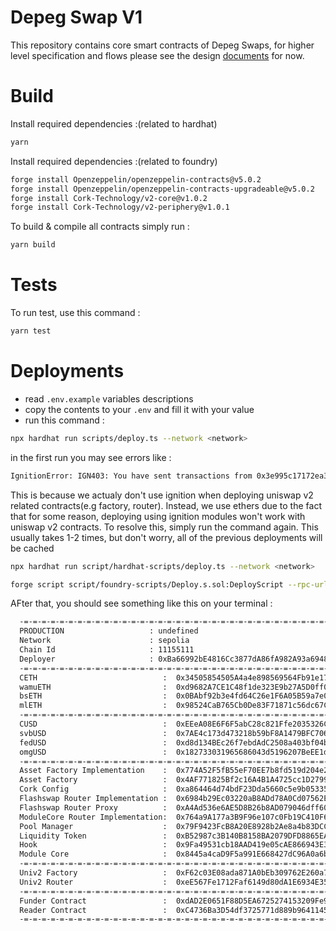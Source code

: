 # Depeg Swap V1

This repository contains core smart contracts of Depeg Swaps, for higher level specification and flows please see the design [documents](https://corkfi.notion.site/Smart-Contract-Flow-fc170aec36bc43579a7d0429c49e08ab) for now.

# Build

Install required dependencies :(related to hardhat)

```bash
yarn
```

Install required dependencies :(related to foundry)

```bash
forge install Openzeppelin/openzeppelin-contracts@v5.0.2
forge install Openzeppelin/openzeppelin-contracts-upgradeable@v5.0.2
forge install Cork-Technology/v2-core@v1.0.2
forge install Cork-Technology/v2-periphery@v1.0.1
```

To build & compile all contracts simply run :

```bash
yarn build
```

# Tests

To run test, use this command :

```bash
yarn test
```

# Deployments

- read `.env.example` variables descriptions
- copy the contents to your `.env` and fill it with your value
- run this command :

```bash
npx hardhat run scripts/deploy.ts --network <network>
```

in the first run you may see errors like :

```bash
IgnitionError: IGN403: You have sent transactions from 0x3e995c17172ea3e23505adfe5630df395a738e51 and they interfere with Hardhat Ignition. Please wait until they get 5 confirmations before running Hardhat Ignition again.
```

This is because we actualy don't use ignition when deploying uniswap v2 related contracts(e.g factory, router). Instead, we use ethers due to the fact that for some reason, deploying using ignition modules won't work with uniswap v2 contracts. To resolve this, simply run the command again. This usually takes 1-2 times, but don't worry, all of the previous deployments will be cached

```bash
npx hardhat run script/hardhat-scripts/deploy.ts --network <network>

forge script script/foundry-scripts/Deploy.s.sol:DeployScript --rpc-url https://1rpc.io/sepolia --broadcast -vvv --with-gas-price 25000000000 --verify
```

AFter that, you should see something like this on your terminal :

```bash
  -=-=-=-=-=-=-=-=-=-=-=-=-=-=-=-=-=-=-=-=-=-=-=-=-=-=-=-=-=-=-=-=-=-=-=-=-=-=-=-
  PRODUCTION                   : undefined
  Network                      : sepolia
  Chain Id                     : 11155111
  Deployer                     : 0xBa66992bE4816Cc3877dA86fA982A93a6948dde9
  -=-=-=-=-=-=-=-=-=-=-=-=-=-=-=-=-=-=-=-=-=-=-=-=-=-=-=-=-=-=-=-=-=-=-=-=-=-=-=-
  CETH                            :  0x34505854505A4a4e898569564Fb91e17614e1969
  wamuETH                         :  0xd9682A7CE1C48f1de323E9b27A5D0ff0bAA24254
  bsETH                           :  0x0BAbf92b3e4fd64C26e1F6A05B59a7e0e0708378
  mlETH                           :  0x98524CaB765Cb0De83F71871c56dc67C202e166d
  -=-=-=-=-=-=-=-=-=-=-=-=-=-=-=-=-=-=-=-=-=-=-=-=-=-=-=-=-=-=-=-=-=-=-=-=-=-=-=-
  CUSD                            :  0xEEeA08E6F6F5abC28c821Ffe2035326C6Bfd2017
  svbUSD                          :  0x7AE4c173d473218b59bF8A1479BFC706F28C635b
  fedUSD                          :  0xd8d134BEc26f7ebdAdC2508a403bf04bBC33fc7b
  omgUSD                          :  0x182733031965686043d5196207BeEE1dadEde818
  -=-=-=-=-=-=-=-=-=-=-=-=-=-=-=-=-=-=-=-=-=-=-=-=-=-=-=-=-=-=-=-=-=-=-=-=-=-=-=-
  Asset Factory Implementation    :  0x774A52F5fB55eF70EE7b8fd519d204e26C2c6d51
  Asset Factory                   :  0x4AF771825Bf2c16A4B1A4725cc1D2799Ae1Ec244
  Cork Config                     :  0xa864464d74bdF23Dda5660c5e9b053357cBDE05c
  Flashswap Router Implementation :  0x6984b29Ec03220aB8ADd78A0Cd07562EBD066F49
  Flashswap Router Proxy          :  0xA4Ad536e6AE5D8B26b8AD079046dff60bAC9abad
  ModuleCore Router Implementation:  0x764a9A177a3B9F96e107c0Fb19C410F6851282eD
  Pool Manager                    :  0x79F9423FcB8A20E8928b2Ae8a4b83DCC353da087
  Liquidity Token                 :  0xB52987c3B140B8158BA2079DFD8865EA1e08Ec7A
  Hook                            :  0x9Fa49531cb18AAD419e05cAE866943E3f70Faa88
  Module Core                     :  0x8445a4caD9F5a991E668427dC96A0a6b80ca629b
  -=-=-=-=-=-=-=-=-=-=-=-=-=-=-=-=-=-=-=-=-=-=-=-=-=-=-=-=-=-=-=-=-=-=-=-=-=-=-=-
  Univ2 Factory                   :  0xF62c03E08ada871A0bEb309762E260a7a6a880E6
  Univ2 Router                    :  0xeE567Fe1712Faf6149d80dA1E6934E354124CfE3
  -=-=-=-=-=-=-=-=-=-=-=-=-=-=-=-=-=-=-=-=-=-=-=-=-=-=-=-=-=-=-=-=-=-=-=-=-=-=-=-
  Funder Contract                 :  0xdAD2E0651F88D5EA6725274153209Fe94DF8c829
  Reader Contract                 :  0xC4736Ba3D54df3725771d889b964114535d4bF2D
  -=-=-=-=-=-=-=-=-=-=-=-=-=-=-=-=-=-=-=-=-=-=-=-=-=-=-=-=-=-=-=-=-=-=-=-=-=-=-=-
```
